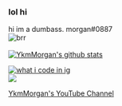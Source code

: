 ### lol hi
 hi im a dumbass. morgan#0887 <br>
![brr](https://komarev.com/ghpvc/?username=YkmMorgan&style=flat-square&color=blueviolet) <br>
<br>
[![YkmMorgan's github stats](https://github-readme-stats.vercel.app/api?username=YkmMorgan&show_icons=true&theme=dracula)](https://www.youtube.com/channel/UCsiXaDm6la2O5vALdFdlo7w/videos?view_as=subscriber) <br>

[![what i code in ig](https://github-readme-stats.vercel.app/api/top-langs/?username=YkmMorgan&theme=dracula&show_icons=true)](https://www.youtube.com/watch?v=dQw4w9WgXcQ)
<br>
[![](https://img.shields.io/badge/Hotel-Trivago-informational?style=flat&logo=tui&logoColor=white&color=F48F00)](https://www.youtube.com/watch?v=dQw4w9WgXcQ)

[YkmMorgan's YouTube Channel](https://www.youtube.com/channel/UCsiXaDm6la2O5vALdFdlo7w)

